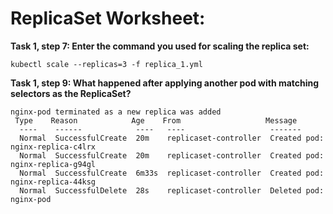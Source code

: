 # ReplicaSet Worksheet:

__Task 1, step 7: Enter the command you used for scaling the replica set:__
```
kubectl scale --replicas=3 -f replica_1.yml

```

__Task 1, step 9: What happened after applying another pod with matching selectors as the ReplicaSet?__
```
nginx-pod terminated as a new replica was added
 Type    Reason            Age    From                   Message
  ----    ------            ----   ----                   -------
  Normal  SuccessfulCreate  20m    replicaset-controller  Created pod: nginx-replica-c4lrx
  Normal  SuccessfulCreate  20m    replicaset-controller  Created pod: nginx-replica-g94gl
  Normal  SuccessfulCreate  6m33s  replicaset-controller  Created pod: nginx-replica-44ksg
  Normal  SuccessfulDelete  28s    replicaset-controller  Deleted pod: nginx-pod


```
